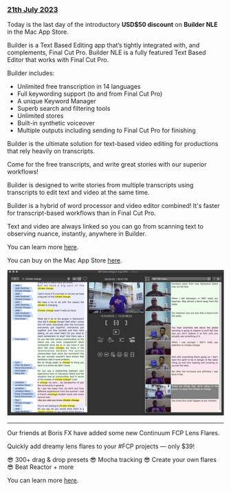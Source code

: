 ### [21th July 2023](/news/20230721)

Today is the last day of the introductory **USD$50 discount** on **Builder NLE** in the Mac App Store.

Builder is a Text Based Editing app that’s tightly integrated with, and complements, Final Cut Pro. Builder NLE is a fully featured Text Based Editor that works with Final Cut Pro.

Builder includes:

- Unlimited free transcription in 14 languages
- Full keywording support (to and from Final Cut Pro)
- A unique Keyword Manager
- Superb search and filtering tools
- Unlimited stores
- Built-in synthetic voiceover
- Multiple outputs including sending to Final Cut Pro for finishing

Builder is the ultimate solution for text-based video editing for productions that rely heavily on transcripts.

Come for the free transcripts, and write great stories with our superior workflows!

Builder is designed to write stories from multiple transcripts using transcripts to edit text and video at the same time.

Builder is a hybrid of word processor and video editor combined! It's faster for transcript-based workflows than in Final Cut Pro.

Text and video are always linked so you can go from scanning text to observing nuance, instantly, anywhere in Builder.

You can learn more [here](https://www.lumberjacksystem.com/builder-nle-2/).

You can buy on the Mac App Store [here](https://apps.apple.com/us/app/builder-nle/id6450122801?mt=12).

![](/static/builder-story-building.jpeg)

---

Our friends at Boris FX have added some new Continuum FCP Lens Flares.

Quickly add dreamy lens flares to your #FCP projects — only $39!

😎 300+ drag & drop presets
😎 Mocha tracking
😎 Create your own flares
😎 Beat Reactor + more

You can learn more [here](https://fcp.borisfx.com/lens-flares).